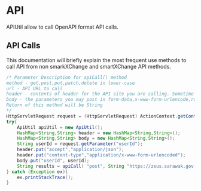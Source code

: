 # API

APIUtil allow to call OpenAPI format API calls. 

## API Calls

This documentation will briefly explain the most frequent use methods to call API from non smarkXChange and smartXChange API methods.

```Java
/* Parameter Description for apiCall() method
method - get,post,put,patch,delete in lower-case
url - API URL to call
header - contents of header for the API site you are calling. Sometime you may need to specify content-type of application/json, application/xml, appId, authorization, and even authorization-app
body - the parameters you may post in form-data,x-www-form-urlencode,raw,binary. Body can be HashMap<String,String>, HttpEntity, and even String (Posting a raw json string). 
Return of this method will be String
*/
HttpServletRequest request = (HttpServletRequest) ActionContext.getContext().get(ServletActionContext.HTTP_REQUEST);
try{
    ApiUtil apiUtil = new ApiUtil();
    HashMap<String,String> header = new HashMap<String,String>();
    HashMap<String,String> body = new HashMap<String,String>();
    String userId = request.getParameter("userId");
    header.put("accept","application/json");
    header.put("content-type","application/x-www-form-urlencoded");
    body.put("userId", userId);
    String results = apiCall( "post", String "https://zeus.sarawak.gov.my/aquilaframework-falcon-v2/ApiListener_userInfo", header, body )
} catch (Exception ex){
    ex.printStackTrace();
}
```
